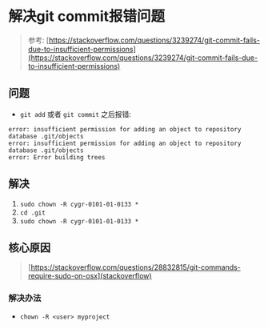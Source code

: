 # 解决git commit报错问题

> 参考: [https://stackoverflow.com/questions/3239274/git-commit-fails-due-to-insufficient-permissions](https://stackoverflow.com/questions/3239274/git-commit-fails-due-to-insufficient-permissions)

## 问题

* `git add` 或者 `git commit` 之后报错:

```shell
error: insufficient permission for adding an object to repository database .git/objects
error: insufficient permission for adding an object to repository database .git/objects
error: Error building trees
```

## 解决

1. `sudo chown -R cygr-0101-01-0133 *`
2. `cd .git`
3. `sudo chown -R cygr-0101-01-0133 *`

## 核心原因

> [https://stackoverflow.com/questions/28832815/git-commands-require-sudo-on-osx](stackoverflow)

### 解决办法

* `chown -R <user> myproject`
